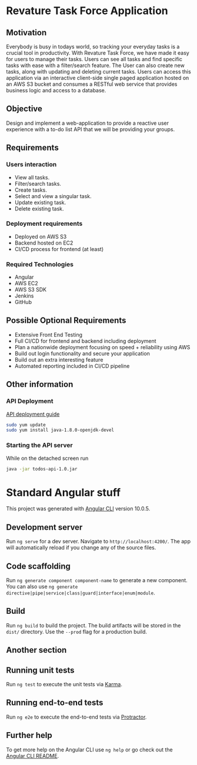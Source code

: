 # Revature Task Force Application

## Motivation

Everybody is busy in todays world, so tracking your everyday tasks is a crucial tool in productivity. With Revature Task Force, we have made it easy for users to manage their tasks. Users can see all tasks and find specific tasks with ease with a filter/search feature. The User can also create new tasks, along with updating and deleting current tasks. Users can access this application via an interactive client-side single paged application hosted on an AWS S3 bucket and consumes a RESTful web service that provides business logic and access to a database.

## Objective

Design and implement a web-application to provide a reactive user experience with a to-do list API that we will be providing your groups.

## Requirements

### Users interaction

* View all tasks.
* Filter/search tasks.
* Create tasks.
* Select and view a singular task.
* Update existing task.
* Delete existing task.


### Deployment requirements

* Deployed on AWS S3
* Backend hosted on EC2
* CI/CD process for frontend (at least)

### Required Technologies

* Angular
* AWS EC2
* AWS S3 SDK
* Jenkins
* GitHub

## Possible Optional Requirements

* Extensive Front End Testing
* Full CI/CD for frontend and backend including deployment
* Plan a nationwide deployment focusing on speed + reliability using AWS
* Build out login functionality and secure your application
* Build out an extra interesting feature
* Automated reporting included in CI/CD pipeline

## Other information

### API Deployment

[API deployment guide](https://docs.google.com/document/d/1BSrA3L7Axk5RWrORKV11Drx0W8HdQNYP0s_rD3ZXS7Y/edit?usp=sharing)

```sh
sudo yum update
sudo yum install java-1.8.0-openjdk-devel
```

### Starting the API server

While on the detached screen run

```sh
java -jar todos-api-1.0.jar
```

# Standard Angular stuff

This project was generated with [Angular CLI](https://github.com/angular/angular-cli) version 10.0.5.

## Development server

Run `ng serve` for a dev server. Navigate to `http://localhost:4200/`. The app will automatically reload if you change any of the source files.

## Code scaffolding

Run `ng generate component component-name` to generate a new component. You can also use `ng generate directive|pipe|service|class|guard|interface|enum|module`.

## Build

Run `ng build` to build the project. The build artifacts will be stored in the `dist/` directory. Use the `--prod` flag for a production build.

## Another section

## Running unit tests

Run `ng test` to execute the unit tests via [Karma](https://karma-runner.github.io).

## Running end-to-end tests

Run `ng e2e` to execute the end-to-end tests via [Protractor](http://www.protractortest.org/).

## Further help

To get more help on the Angular CLI use `ng help` or go check out the [Angular CLI README](https://github.com/angular/angular-cli/blob/master/README.md).
